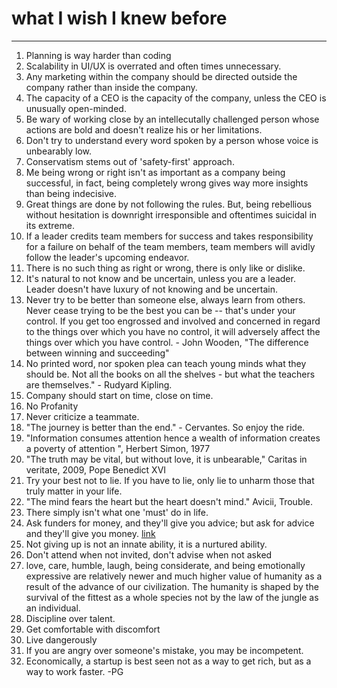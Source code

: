 # what I wish I knew before

--- 

1. Planning is way harder than coding
2. Scalability in UI/UX is overrated and often times unnecessary. 
3. Any marketing within the company should be directed outside the company rather than inside the company.
4. The capacity of a CEO is the capacity of the company, unless the CEO is unusually open-minded. 
5. Be wary of working close by an intellecutally challenged person whose actions are bold and doesn't realize his or her limitations.
6. Don't try to understand every word spoken by a person whose voice is unbearably low. 
7. Conservatism stems out of 'safety-first' approach.
8. Me being wrong or right isn't as important as a company being successful, in fact, being completely wrong gives way more insights than being indecisive.
9. Great things are done by not following the rules. But, being rebellious without hesitation is downright irresponsible and oftentimes suicidal in its extreme. 
10. If a leader credits team members for success and takes responsibility for a failure on behalf of the team members, team members will avidly follow the leader's upcoming endeavor.
11. There is no such thing as right or wrong, there is only like or dislike. 
12. It's natural to not know and be uncertain, unless you are a leader. Leader doesn't have luxury of not knowing and be uncertain.
13. Never try to be better than someone else, always learn from others. Never cease trying to be the best you can be -- that's under your control. If you get too engrossed and involved and concerned in regard to the things over which you have no control, it will adversely affect the things over which you have control. - John Wooden, "The difference between winning and succeeding"
14. No printed word, nor spoken plea can teach young minds what they should be. Not all the books on all the shelves - but what the teachers are themselves." - Rudyard Kipling.
15. Company should start on time, close on time.
16. No Profanity 
17. Never criticize a teammate. 
18. "The journey is better than the end." - Cervantes. So enjoy the ride.
19. "Information consumes attention hence a wealth of information creates a poverty of attention ", Herbert Simon, 1977
20. "The truth may be vital, but without love, it is unbearable," Caritas in veritate, 2009, Pope Benedict XVI
21. Try your best not to lie. If you have to lie, only lie to unharm those that truly matter in your life.
22. "The mind fears the heart but the heart doesn't mind." Avicii, Trouble.
23. There simply isn't what one 'must' do in life.
24. Ask funders for money, and they'll give you advice; but ask for advice and they'll give you money. [link](https://kk.org/thetechnium/103-bits-of-advice-i-wish-i-had-known/)
25. Not giving up is not an innate ability, it is a nurtured ability.
26. Don't attend when not invited, don't advise when not asked
27. love, care, humble, laugh, being considerate, and being emotionally expressive are relatively newer and much higher value of humanity as a result of the advance of our civilization. The humanity is shaped by the survival of the fittest as a whole species not by the law of the jungle as an individual. 
28. Discipline over talent.
29. Get comfortable with discomfort
30. Live dangerously
31. If you are angry over someone's mistake, you may be incompetent. 
32. Economically, a startup is best seen not as a way to get rich, but as a way to work faster. -PG
